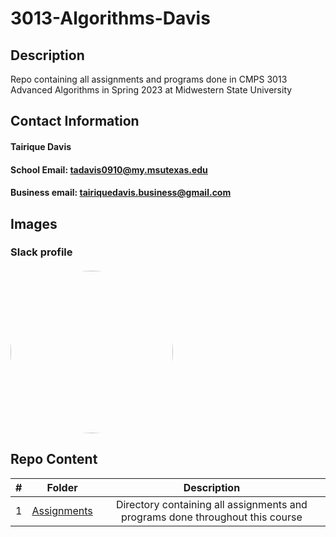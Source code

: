 # 3013-Algorithms-Davis

## Description

Repo containing all assignments and programs done in CMPS 3013 Advanced Algorithms in Spring 2023 at Midwestern State University

## Contact Information
#### Tairique Davis
#### School Email: tadavis0910@my.msutexas.edu
#### Business email: tairiquedavis.business@gmail.com

## Images 
### Slack profile

#### <img style="height:auto; border-radius:50%;" alt="" width="260" height="260" src="https://user-images.githubusercontent.com/108636715/213933685-0716066e-9792-4cc9-ba5e-1d0ae421d366.jpg">


## Repo Content
| # | Folder | Description |
| :------: | :-----------: | :----------: |
|  1  | <a href = "https://github.com/Logicxrd/3013-Algorithms-Davis/tree/main/Assignments">Assignments</a>| Directory containing all assignments and programs done throughout this course |
